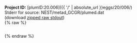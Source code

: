 **Project ID:** [plumID:20.006]({{ '/' | absolute_url }}eggs/20/006/)  
Stderr for source:  NEST/metad_GCGR/plumed.dat   
(download [zipped raw stdout](plumed.dat.plumed.stdout.txt.zip))  
{% raw %}
<pre>
</pre>
{% endraw %}

